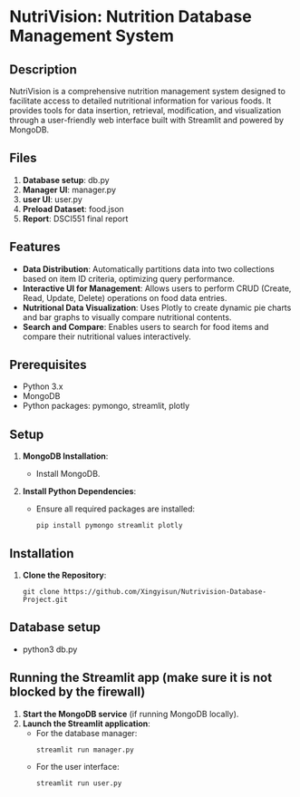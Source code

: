 
# NutriVision: Nutrition Database Management System

## Description
NutriVision is a comprehensive nutrition management system designed to facilitate access to detailed nutritional information for various foods. It provides tools for data insertion, retrieval, modification, and visualization through a user-friendly web interface built with Streamlit and powered by MongoDB.

## Files 
1. **Database setup**: db.py
2. **Manager UI**: manager.py
3. **user UI**: user.py
4. **Preload Dataset**: food.json
5. **Report**: DSCI551 final report

## Features
- **Data Distribution**: Automatically partitions data into two collections based on item ID criteria, optimizing query performance.
- **Interactive UI for Management**: Allows users to perform CRUD (Create, Read, Update, Delete) operations on food data entries.
- **Nutritional Data Visualization**: Uses Plotly to create dynamic pie charts and bar graphs to visually compare nutritional contents.
- **Search and Compare**: Enables users to search for food items and compare their nutritional values interactively.

## Prerequisites
- Python 3.x
- MongoDB
- Python packages: pymongo, streamlit, plotly

## Setup
1. **MongoDB Installation**:
   - Install MongoDB.

2. **Install Python Dependencies**:
   - Ensure all required packages are installed:
     ```
     pip install pymongo streamlit plotly
     ```

## Installation
1. **Clone the Repository**:
   ```
   git clone https://github.com/Xingyisun/Nutrivision-Database-Project.git
   ```
## Database setup
   - python3 db.py
## Running the Streamlit app (make sure it is not blocked by the firewall)
1. **Start the MongoDB service** (if running MongoDB locally).
2. **Launch the Streamlit application**:
   - For the database manager:
     ```
     streamlit run manager.py
     ```
   - For the user interface:
     ```
     streamlit run user.py
     ```

